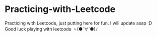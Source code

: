 # Practicing-with-Leetcode
Practicing with Leetcode, just putting here for fun.
I will update asap :D
Good luck playing with leetcode ヽ(●´∀`●)ﾉ
